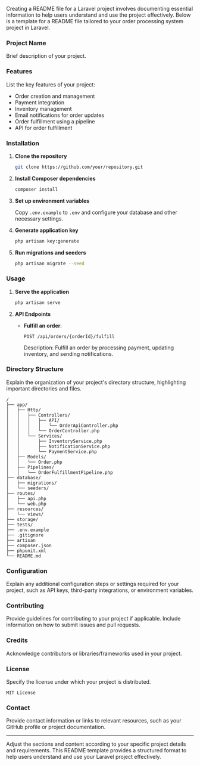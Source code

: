 Creating a README file for a Laravel project involves documenting essential information to help users understand and use the project effectively. Below is a template for a README file tailored to your order processing system project in Laravel.

### Project Name

Brief description of your project.

### Features

List the key features of your project:

- Order creation and management
- Payment integration
- Inventory management
- Email notifications for order updates
- Order fulfillment using a pipeline
- API for order fulfillment

### Installation

1. **Clone the repository**

   ```bash
   git clone https://github.com/your/repository.git
   ```

2. **Install Composer dependencies**

   ```bash
   composer install
   ```

3. **Set up environment variables**

   Copy `.env.example` to `.env` and configure your database and other necessary settings.

4. **Generate application key**

   ```bash
   php artisan key:generate
   ```

5. **Run migrations and seeders**

   ```bash
   php artisan migrate --seed
   ```

### Usage

1. **Serve the application**

   ```bash
   php artisan serve
   ```

2. **API Endpoints**

   - **Fulfill an order**:
   
     ```
     POST /api/orders/{orderId}/fulfill
     ```
   
     Description: Fulfill an order by processing payment, updating inventory, and sending notifications.

### Directory Structure

Explain the organization of your project's directory structure, highlighting important directories and files.

```
/
├── app/
│   ├── Http/
│   │   ├── Controllers/
│   │   │   ├── API/
│   │   │   │   └── OrderApiController.php
│   │   │   └── OrderController.php
│   │   └── Services/
│   │       ├── InventoryService.php
│   │       ├── NotificationService.php
│   │       └── PaymentService.php
│   ├── Models/
│   │   └── Order.php
│   ├── Pipelines/
│   │   └── OrderFulfillmentPipeline.php
├── database/
│   ├── migrations/
│   └── seeders/
├── routes/
│   ├── api.php
│   └── web.php
├── resources/
│   └── views/
├── storage/
├── tests/
├── .env.example
├── .gitignore
├── artisan
├── composer.json
├── phpunit.xml
└── README.md
```

### Configuration

Explain any additional configuration steps or settings required for your project, such as API keys, third-party integrations, or environment variables.

### Contributing

Provide guidelines for contributing to your project if applicable. Include information on how to submit issues and pull requests.

### Credits

Acknowledge contributors or libraries/frameworks used in your project.

### License

Specify the license under which your project is distributed.

```
MIT License
```

### Contact

Provide contact information or links to relevant resources, such as your GitHub profile or project documentation.

---

Adjust the sections and content according to your specific project details and requirements. This README template provides a structured format to help users understand and use your Laravel project effectively.